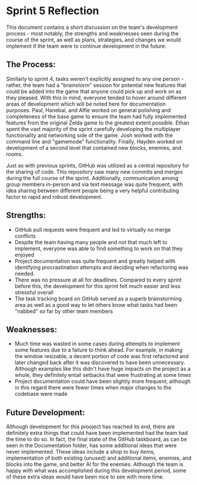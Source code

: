 # Sprint 5 Reflection

This document contains a short discussion on the team's development process - most notably, the strengths and weaknesses seen during the course of the sprint, as well as plans, strategies, and changes we would implement if the team were to continue development in the future.

## The Process:

Similarly to sprint 4, tasks weren't explicitly assigned to any one person - rather, the team had a "brainstorm" session for potential new features that could be added into the game that anyone could pick up and work on as they pleased. With this in mind, everyone tended to hover around different areas of development which will be noted here for documentation purposes. Paul, Hanebal, and Alfie worked on general polishing and completeness of the base game to ensure the team had fully implemented features from the original Zelda game to the greatest extent possible. Ethan spent the vast majority of the sprint carefully developing the multiplayer functionality and networking side of the game. Josh worked with the command line and "gamemode" functionality. Finally, Hayden worked on development of a second level that contained new blocks, enemies, and rooms.

Just as with previous sprints, GitHub was utilized as a central repository for the sharing of code. This repository saw many new commits and merges during the full course of the sprint. Additionally, communication among group members in-person and via text message was quite frequent, with idea sharing between different people being a very helpful contributing factor to rapid and robust development.

## Strengths:

- GitHub pull requests were frequent and led to virtually no merge conflicts
- Despite the team having many people and not that much left to implement, everyone was able to find something to work on that they enjoyed
- Project documentation was quite frequent and greatly helped with identifying procrastination attempts and deciding when refactoring was needed.
- There was no pressure at all for deadlines. Compared to every sprint before this, the development for this sprint felt much easier and less stressful overall
- The task tracking board on GitHub served as a superb brainstorming area as well as a good way to let others know what tasks had been "nabbed" so far by other team members

## Weaknesses:

- Much time was wasted in some cases during attempts to implement some features due to a failure to think ahead. For example, in making the window resizable, a decent portion of code was first refactored and later changed back after it was discovered to have been unnecessary. Although examples like this didn't have huge impacts on the project as a whole, they definitely entail setbacks that were frustrating at some times
- Project documentation could have been slightly more frequent, although in this regard there were fewer times when major changes to the codebase were made

## Future Development:

Although development for this prooject has reached its end, there are definitely extra things that could have been implemented had the team had the time to do so. In fact, the final state of the GitHub taskboard, as can be seen in the Documentation folder, has some additional ideas that were never implemented. These ideas include a shop to buy items, implementation of both existing (unused) and additional items, enemies, and blocks into the game, and better AI for the enemies. Although the team is happy with what was accomplished during this development period, some of these extra ideas would have been nice to see with more time.
